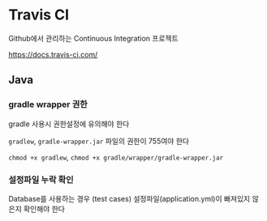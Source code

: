 # Travis CI

Github에서 관리하는 Continuous Integration 프로젝트

<https://docs.travis-ci.com/>

## Java

### gradle wrapper 권한

gradle 사용시 권한설정에 유의해야 한다

`gradlew`, `gradle-wrapper.jar` 파일의 권한이 755여야 한다

`chmod +x gradlew`, `chmod +x gradle/wrapper/gradle-wrapper.jar`

### 설정파일 누락 확인

Database를 사용하는 경우 (test cases) 설정파일(application.yml)이 빠져있지 않은지 확인해야 한다
